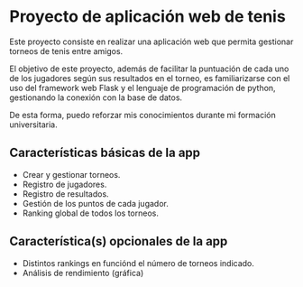# Proyecto de aplicación web de tenis
Este proyecto consiste en realizar una aplicación web que permita gestionar torneos de tenis entre amigos.

El objetivo de este proyecto, además de facilitar la puntuación de cada uno de los jugadores según sus resultados en el torneo, es familiarizarse con el uso del framework web Flask y el lenguaje de programación de python, gestionando la conexión con la base de datos.

De esta forma, puedo reforzar mis conocimientos durante mi formación universitaria.

## Características básicas de la app

- Crear y gestionar torneos.
- Registro de jugadores.
- Registro de resultados.
- Gestión de los puntos de cada jugador.
- Ranking global de todos los torneos.

## Característica(s) opcionales de la app
- Distintos rankings en funciónd el número de torneos indicado.
- Análisis de rendimiento (gráfica)